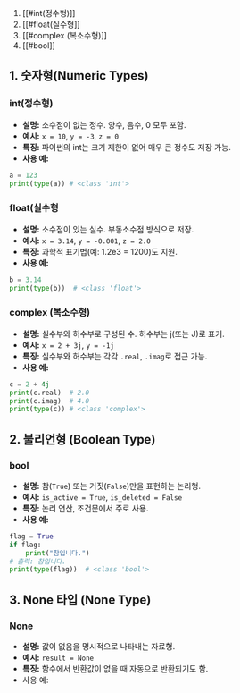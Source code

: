 1. [[#int(정수형)]]
2. [[#float(실수형]]
3. [[#complex (복소수형)]]
4. [[#bool]]
## 1. 숫자형(Numeric Types)
### int(정수형) 
- **설명:** 소수점이 없는 정수. 양수, 음수, 0 모두 포함.
- **예시:** `x = 10`, `y = -3`, `z = 0`
- **특징:** 파이썬의 int는 크기 제한이 없어 매우 큰 정수도 저장 가능.
- **사용 예:**
``` python
a = 123
print(type(a)) # <class 'int'>
```
### float(실수형
- **설명:** 소수점이 있는 실수. 부동소수점 방식으로 저장.
- **예시:** `x = 3.14`, `y = -0.001`, `z = 2.0`
- **특징:** 과학적 표기법(예: 1.2e3 = 1200)도 지원.
- **사용 예:**
``` python
b = 3.14
print(type(b))  # <class 'float'>
```
### complex (복소수형)
- **설명:** 실수부와 허수부로 구성된 수. 허수부는 j(또는 J)로 표기.
- **예시:** `x = 2 + 3j`, `y = -1j`
- **특징:** 실수부와 허수부는 각각 `.real`, `.imag`로 접근 가능.
- **사용 예:**
```python
c = 2 + 4j
print(c.real)  # 2.0
print(c.imag)  # 4.0
print(type(c)) # <class 'complex'>
```
## 2. 불리언형 (Boolean Type)
### bool
- **설명:** 참(`True`) 또는 거짓(`False`)만을 표현하는 논리형.
- **예시:** `is_active = True`, `is_deleted = False`
- **특징:** 논리 연산, 조건문에서 주로 사용.
- **사용 예:**
```python
flag = True
if flag:
    print("참입니다.")
# 출력: 참입니다.
print(type(flag))  # <class 'bool'>
```
## 3. None 타입 (None Type)

### None
- **설명:** 값이 없음을 명시적으로 나타내는 자료형.
- **예시:** `result = None`
- **특징:** 함수에서 반환값이 없을 때 자동으로 반환되기도 함.
- 사용 예: